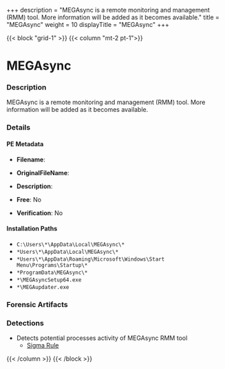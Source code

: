 +++
description = "MEGAsync is a remote monitoring and management (RMM) tool. More information will be added as it becomes available."
title = "MEGAsync"
weight = 10
displayTitle = "MEGAsync"
+++


{{< block "grid-1" >}}
{{< column "mt-2 pt-1">}}

# MEGAsync


### Description

MEGAsync is a remote monitoring and management (RMM) tool. More information will be added as it becomes available.




### Details


#### PE Metadata
- **Filename**: 
- **OriginalFileName**: 
- **Description**: 


- **Free**: No

- **Verification**: No




#### Installation Paths
- `C:\Users\*\AppData\Local\MEGAsync\*`
- `*Users\*\AppData\Local\MEGAsync\*`
- `*Users\*\AppData\Roaming\Microsoft\Windows\Start Menu\Programs\Startup\*`
- `*ProgramData\MEGAsync\*`
- `*\MEGAsyncSetup64.exe`
- `*\MEGAupdater.exe`

### Forensic Artifacts






### Detections
- Detects potential processes activity of MEGAsync RMM tool
  - [Sigma Rule](https://github.com/magicsword-io/LOLRMM/blob/main/detections/sigma/megasync_processes_sigma.yml)




{{< /column >}}
{{< /block >}}
